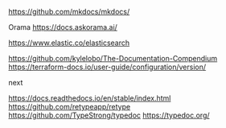 https://github.com/mkdocs/mkdocs/

Orama https://docs.askorama.ai/

https://www.elastic.co/elasticsearch

https://github.com/kylelobo/The-Documentation-Compendium
https://terraform-docs.io/user-guide/configuration/version/

 next

https://docs.readthedocs.io/en/stable/index.html
https://github.com/retypeapp/retype
https://github.com/TypeStrong/typedoc https://typedoc.org/
